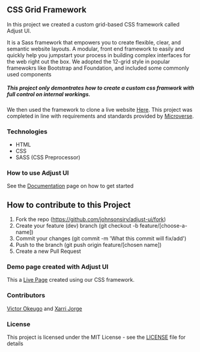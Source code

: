 ## CSS Grid Framework
In this project we created a custom grid-based CSS framework called Adjust UI.

It is a Sass framework that empowers you to create flexible, clear, and semantic website layouts. A modular, front end framework to easily and quickly help you jumpstart your process in building complex interfaces for the web right out the box. We adopted the 12-grid style in popular framewokrs like Bootstrap and Foundation, and included some commonly used components

##### This project only demontrates how to create a custom css framwork with full control on internal workings.

We then used the framework to clone a live website [Here](https://gridbyexample.com/).
This project was completed in line with requirements and standards provided by [Microverse](https://www.microverse.org/ "The Global School for Remote Software Developers!").


### Technologies

- HTML
- CSS
- SASS (CSS Preprocessor)

### How to use Adjust UI
See the [Documentation](./documentation.md) page on how to get started


## How to contribute to this Project
1. Fork the repo (https://github.com/johnsonsirv/adjust-ui/fork)
2. Create your feature (dev) branch (git checkout -b feature/[choose-a-name])
3. Commit your changes (git commit -m 'What this commit will fix/add')
4. Push to the branch (git push origin feature/[chosen name])
5. Create a new Pull Request


### Demo page created with Adjust UI

This a [Live Page](https://johnsonsirv.github.io/adjust-ui/) created using our CSS framework. 

### Contributors
[Victor Okeugo](https://github.com/johnsonsirv) and [Xarri Jorge](https://github.com/xarrijorge)

### License

This project is licensed under the MIT License - see the [LICENSE](./LICENSE.md) file for details

